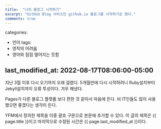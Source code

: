 ```yaml
---
title:  "나의 블로그 시작하기"
excerpt: "GitHub Blog 서비스인 github.io 블로그를 시작하기로 했다."
comments: true
---
```


categories:
  - 언어
tags:
  - 영작의 어려움
  - 영어와 점점 멀어지는 듯함

last_modified_at: 2022-08-17T08:06:00-05:00
---

지난 3월 이후 다시 오기까지 오래 걸렸다. 
5개월만에 다시 시작하려니 Ruby설치부터 Jekyll설치까지 오류 투성이다.
겨우 해냈다. 

Pages가 다른 블로그 플랫폼 보다 편한 것 같아서 마음에 든다.
비 IT인들도 많이 사용했으면 좋겠다는 생각이 든다.

YFM에서 정의한 제목을 이중 괄호 구문으로 본문에 추가할 수 있다.
이 글의 제목은 {{ page.title }}이고
마지막으로 수정된 시간은 {{ page.last_modified_at }}이다.